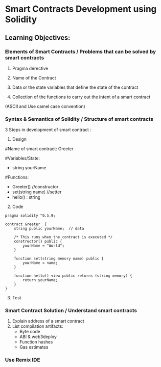 # Smart Contracts Development using Solidity

## Learning Objectives:

### Elements of Smart Contracts / Problems that can be solved by smart contracts

1. Pragma derective

2. Name of the Contract

3. Data or the state variables that define the state of the contract

4. Collection of the functions to carry out the intent of a smart contract

(ASCII and Use camel case convention)

### Syntax & Semantics of Solidity / Structure of smart contracts

3 Steps in development of smart contract  :

1. Design

  #Name of smart contract: Greeter
  
  #Variables/State:
   - string yourName

  #Functions:
  - Greeter()       //constructor
  - set(string name)    //setter
  - hello() : string     

2. Code 
````
pragma solidity ^0.5.9;

contract Greeter  {
    string public yourName;  // data
    
    /* This runs when the contract is executed */
    constructor() public {
        yourName = "World";
    } 
    
    function set(string memory name) public {
        yourName = name;
    }
    
    function hello() view public returns (string memory) {
        return yourName;
    }
}
````
3. Test

### Smart Contract Solution / Understand smart contracts

1. Explain address of a smart contract
2. List compilation artifacts:
    - Byte code
    - ABI & web3deploy
    - Function hashes
    - Gas estimates

### Use Remix IDE
